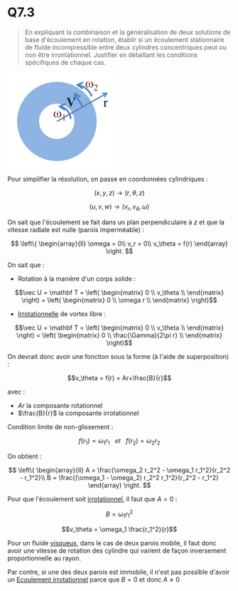 # Q7.3

> En expliquant la combinaison et la généralisation de deux solutions de base d'écoulement en rotation, établir si un écoulement stationnaire de fluide incompressible entre deux cylindres concentriques peut ou non être irrontationnel. Justifier en détaillant les conditions spécifiques de chaque cas.

![](attachments/Pasted%20image%2020230524101516.png)

Pour simplifier la résolution, on passe en coordonnées cylindriques :

$$(x, y, z) \rightarrow (r, \theta, z)$$

$$(u, v, w) \rightarrow (v_r, v_\theta, \omega)$$


On sait que l'écoulement se fait dans un plan perpendiculaire à $z$ et que la vitesse radiale est nulle (parois imperméable) :

$$
\left\{
     \begin{array}{ll}
		\omega = 0\\
		v_r = 0\\
		v_\theta = f(r)
     \end{array}
\right.
$$

On sait que :

- Rotation à la manière d'un corps solide : 

$$\vec U = \mathbf T = 
\left(
\begin{matrix}
	0 \\
	v_\theta \\
\end{matrix} 
\right) =
\left(
\begin{matrix}
	0 \\
	\omega r \\
\end{matrix} 
\right)$$

- [Irrotationnelle](../Notion/Ecoulement%20irrotationnel.md) de vortex libre : 

$$\vec U = \mathbf T = 
\left(
\begin{matrix}
	0 \\
	v_\theta \\
\end{matrix} 
\right) =
\left(
\begin{matrix}
	0 \\
	\frac{\Gamma}{2\pi r} \\
\end{matrix} 
\right)$$

On devrait donc avoir une fonction sous la forme (à l'aide de superposition) :

$$v_\theta = f(r) = Ar+\frac{B}{r}$$

avec :
- $Ar$ la composante rotationnel
- $\frac{B}{r}$ la composante irrotationnel

Condition limite de non-glissement :

$$f(r_1) = \omega_1 r_1 \ \ \ et \ \ \ f(r_2) = \omega_2 r_2$$

On obtient :

$$
\left\{
     \begin{array}{ll}
		A = \frac{\omega_2 r_2^2 - \omega_1 r_1^2}{r_2^2 - r_1^2}\\
		B = \frac{(\omega_1 - \omega_2) r_2^2 r_1^2}{r_2^2 - r_1^2}
     \end{array}
\right.
$$

Pour que l'écoulement soit [irrotationnel](../Notion/Ecoulement%20irrotationnel.md), il faut que $A = 0$ :

$$B = \omega_1 r_1^2$$

$$v_\theta = \omega_1 \frac{r_1^2}{r}$$

Pour un fluide [visqueux](../Notion/Viscosité.md), dans le cas de deux parois mobile, il faut donc avoir une vitesse de rotation des cylindre qui varient de façon inversement proportionnelle au rayon.

Par contre, si une des deux parois est immobile, il n'est pas possible d'avoir un [Ecoulement irrotationnel](../Notion/Ecoulement%20irrotationnel.md) parce que $B = 0$ et donc $A \ne 0$